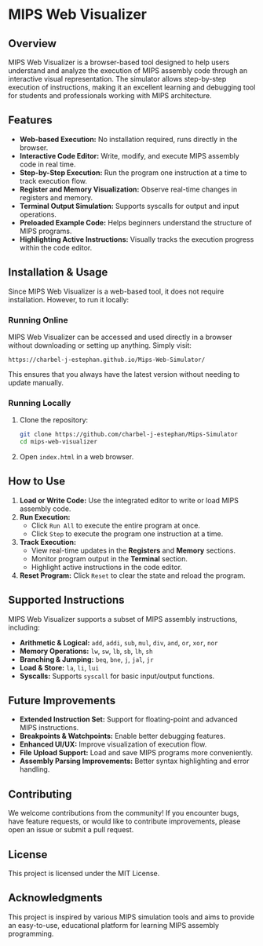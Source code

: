 # MIPS Web Visualizer

## Overview
MIPS Web Visualizer is a browser-based tool designed to help users understand and analyze the execution of MIPS assembly code through an interactive visual representation. The simulator allows step-by-step execution of instructions, making it an excellent learning and debugging tool for students and professionals working with MIPS architecture.

## Features
- **Web-based Execution:** No installation required, runs directly in the browser.
- **Interactive Code Editor:** Write, modify, and execute MIPS assembly code in real time.
- **Step-by-Step Execution:** Run the program one instruction at a time to track execution flow.
- **Register and Memory Visualization:** Observe real-time changes in registers and memory.
- **Terminal Output Simulation:** Supports syscalls for output and input operations.
- **Preloaded Example Code:** Helps beginners understand the structure of MIPS programs.
- **Highlighting Active Instructions:** Visually tracks the execution progress within the code editor.

## Installation & Usage
Since MIPS Web Visualizer is a web-based tool, it does not require installation. However, to run it locally:

### Running Online
MIPS Web Visualizer can be accessed and used directly in a browser without downloading or setting up anything. Simply visit:
```
https://charbel-j-estephan.github.io/Mips-Web-Simulator/
```
This ensures that you always have the latest version without needing to update manually.

### Running Locally
1. Clone the repository:
   ```sh
   git clone https://github.com/charbel-j-estephan/Mips-Simulator
   cd mips-web-visualizer
   ```
2. Open `index.html` in a web browser.

## How to Use
1. **Load or Write Code:** Use the integrated editor to write or load MIPS assembly code.
2. **Run Execution:**
   - Click `Run All` to execute the entire program at once.
   - Click `Step` to execute the program one instruction at a time.
3. **Track Execution:**
   - View real-time updates in the **Registers** and **Memory** sections.
   - Monitor program output in the **Terminal** section.
   - Highlight active instructions in the code editor.
4. **Reset Program:** Click `Reset` to clear the state and reload the program.

## Supported Instructions
MIPS Web Visualizer supports a subset of MIPS assembly instructions, including:
- **Arithmetic & Logical:** `add`, `addi`, `sub`, `mul`, `div`, `and`, `or`, `xor`, `nor`
- **Memory Operations:** `lw`, `sw`, `lb`, `sb`, `lh`, `sh`
- **Branching & Jumping:** `beq`, `bne`, `j`, `jal`, `jr`
- **Load & Store:** `la`, `li`, `lui`
- **Syscalls:** Supports `syscall` for basic input/output functions.

## Future Improvements
- **Extended Instruction Set:** Support for floating-point and advanced MIPS instructions.
- **Breakpoints & Watchpoints:** Enable better debugging features.
- **Enhanced UI/UX:** Improve visualization of execution flow.
- **File Upload Support:** Load and save MIPS programs more conveniently.
- **Assembly Parsing Improvements:** Better syntax highlighting and error handling.

## Contributing
We welcome contributions from the community! If you encounter bugs, have feature requests, or would like to contribute improvements, please open an issue or submit a pull request.

## License
This project is licensed under the MIT License.

## Acknowledgments
This project is inspired by various MIPS simulation tools and aims to provide an easy-to-use, educational platform for learning MIPS assembly programming.

